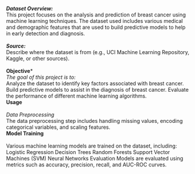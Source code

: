 ***Dataset Overview:***
<br>
This project focuses on the analysis and prediction of breast cancer using machine learning techniques. The dataset used includes various medical and demographic features that are used to build predictive models to help in early detection and diagnosis.
<br>
<br>
***Source:*** 
<br>
Describe where the dataset is from (e.g., UCI Machine Learning Repository, Kaggle, or other sources).
<br>
<br>
**Objective***
<br>
*The goal of this project is to:*
<br>
Analyze the dataset to identify key factors associated with breast cancer.
Build predictive models to assist in the diagnosis of breast cancer.
Evaluate the performance of different machine learning algorithms.
<br>
**Usage**
<br>
<br>
*Data Preprocessing*
<br>
The data preprocessing step includes handling missing values, encoding categorical variables, and scaling features.
<br>
**Model Training**
<br>
<br>
Various machine learning models are trained on the dataset, including:
Logistic Regression
Decision Trees
Random Forests
Support Vector Machines (SVM)
Neural Networks
Evaluation
Models are evaluated using metrics such as accuracy, precision, recall, and AUC-ROC curves.
